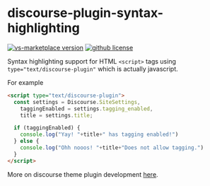 # discourse-plugin-syntax-highlighting

[![vs-marketplace
version](https://badgen.net/vs-marketplace/v/zcuric.vscode-discourse-plugin)](https://marketplace.visualstudio.com/items?itemName=zcuric.vscode-discourse-plugin)
[![github license](https://badgen.net/github/license/zcuric/vscode-discrouse-plugin)](https://github.com/zcuric/vscode-discrouse-plugin/blob/master/LICENSE)

Syntax highlighting support for HTML `<script>` tags using `type="text/discourse-plugin"` which is actually javascript.

For example

```html
<script type="text/discourse-plugin">
  const settings = Discourse.SiteSettings,
    taggingEnabled = settings.tagging_enabled,
    title = settings.title;

  if (taggingEnabled) {
    console.log("Yay! "+title+" has tagging enabled!")
  } else {
    console.log("Ohh nooos! "+title+"Does not allow tagging.")
  }
</script>
```

More on discourse theme plugin development [here](https://meta.discourse.org/t/developer-s-guide-to-discourse-themes/93648).
